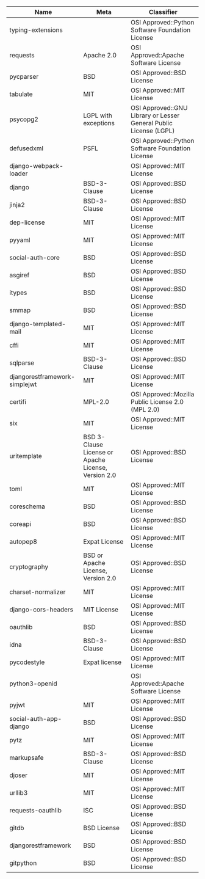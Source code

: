 | Name                          | Meta                                                | Classifier                                                        |
|-------------------------------|-----------------------------------------------------|-------------------------------------------------------------------|
| typing-extensions             |                                                     | OSI Approved::Python Software Foundation License                  |
| requests                      | Apache 2.0                                          | OSI Approved::Apache Software License                             |
| pycparser                     | BSD                                                 | OSI Approved::BSD License                                         |
| tabulate                      | MIT                                                 | OSI Approved::MIT License                                         |
| psycopg2                      | LGPL with exceptions                                | OSI Approved::GNU Library or Lesser General Public License (LGPL) |
| defusedxml                    | PSFL                                                | OSI Approved::Python Software Foundation License                  |
| django-webpack-loader         |                                                     | OSI Approved::MIT License                                         |
| django                        | BSD-3-Clause                                        | OSI Approved::BSD License                                         |
| jinja2                        | BSD-3-Clause                                        | OSI Approved::BSD License                                         |
| dep-license                   | MIT                                                 | OSI Approved::MIT License                                         |
| pyyaml                        | MIT                                                 | OSI Approved::MIT License                                         |
| social-auth-core              | BSD                                                 | OSI Approved::BSD License                                         |
| asgiref                       | BSD                                                 | OSI Approved::BSD License                                         |
| itypes                        | BSD                                                 | OSI Approved::BSD License                                         |
| smmap                         | BSD                                                 | OSI Approved::BSD License                                         |
| django-templated-mail         | MIT                                                 | OSI Approved::MIT License                                         |
| cffi                          | MIT                                                 | OSI Approved::MIT License                                         |
| sqlparse                      | BSD-3-Clause                                        | OSI Approved::BSD License                                         |
| djangorestframework-simplejwt | MIT                                                 | OSI Approved::MIT License                                         |
| certifi                       | MPL-2.0                                             | OSI Approved::Mozilla Public License 2.0 (MPL 2.0)                |
| six                           | MIT                                                 | OSI Approved::MIT License                                         |
| uritemplate                   | BSD 3-Clause License or Apache License, Version 2.0 | OSI Approved::BSD License                                         |
| toml                          | MIT                                                 | OSI Approved::MIT License                                         |
| coreschema                    | BSD                                                 | OSI Approved::BSD License                                         |
| coreapi                       | BSD                                                 | OSI Approved::BSD License                                         |
| autopep8                      | Expat License                                       | OSI Approved::MIT License                                         |
| cryptography                  | BSD or Apache License, Version 2.0                  | OSI Approved::BSD License                                         |
| charset-normalizer            | MIT                                                 | OSI Approved::MIT License                                         |
| django-cors-headers           | MIT License                                         | OSI Approved::MIT License                                         |
| oauthlib                      | BSD                                                 | OSI Approved::BSD License                                         |
| idna                          | BSD-3-Clause                                        | OSI Approved::BSD License                                         |
| pycodestyle                   | Expat license                                       | OSI Approved::MIT License                                         |
| python3-openid                |                                                     | OSI Approved::Apache Software License                             |
| pyjwt                         | MIT                                                 | OSI Approved::MIT License                                         |
| social-auth-app-django        | BSD                                                 | OSI Approved::BSD License                                         |
| pytz                          | MIT                                                 | OSI Approved::MIT License                                         |
| markupsafe                    | BSD-3-Clause                                        | OSI Approved::BSD License                                         |
| djoser                        | MIT                                                 | OSI Approved::MIT License                                         |
| urllib3                       | MIT                                                 | OSI Approved::MIT License                                         |
| requests-oauthlib             | ISC                                                 | OSI Approved::BSD License                                         |
| gitdb                         | BSD License                                         | OSI Approved::BSD License                                         |
| djangorestframework           | BSD                                                 | OSI Approved::BSD License                                         |
| gitpython                     | BSD                                                 | OSI Approved::BSD License                                         |